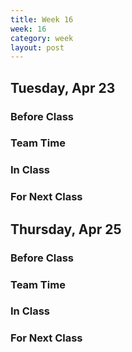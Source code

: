 ```yaml
---
title: Week 16 
week: 16
category: week
layout: post
---
```


## Tuesday, Apr 23

### Before Class

### Team Time

### In Class

### For Next Class


<!-- # # # # # # # # # # # # # # # # # # # # # # # # # # # -->

## Thursday, Apr 25

### Before Class

### Team Time

### In Class

### For Next Class


<!-- # # # # # # # # # # # # # # # # # # # # # # # # # # # -->

